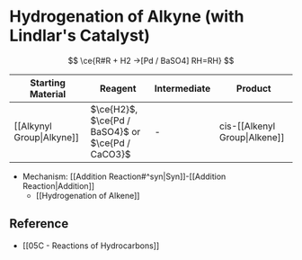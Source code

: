 # Hydrogenation of Alkyne (with Lindlar's Catalyst)

$$
\ce{R#R + H2 ->[Pd / BaSO4] RH=RH}
$$

| Starting Material | Reagent | Intermediate | Product |
| ---- | ---- | ---- | ---- |
| [[Alkynyl Group\|Alkyne]] | $\ce{H2}$,<br>$\ce{Pd / BaSO4}$ or $\ce{Pd / CaCO3}$ | - | cis-[[Alkenyl Group\|Alkene]] |

- Mechanism: [[Addition Reaction#^syn|Syn]]-[[Addition Reaction|Addition]]
	- [[Hydrogenation of Alkene]]

## Reference

- [[05C - Reactions of Hydrocarbons]]
